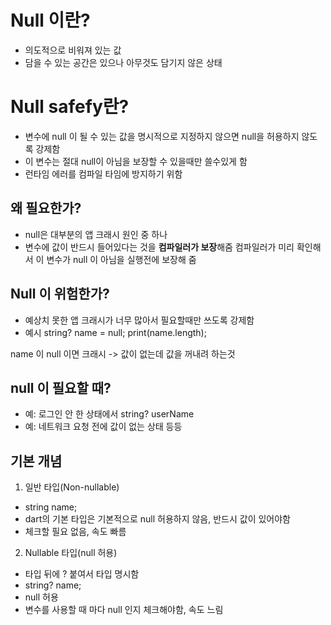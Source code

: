 # Null 이란?
- 의도적으로 비워져 있는 값
- 담을 수 있는 공간은 있으나 아무것도 담기지 않은 상태

# Null safefy란?
- 변수에 null 이 될 수 있는 값을 명시적으로 지정하지 않으면 null을 허용하지 않도록 강제함
- 이 변수는 절대 null이 아님을 보장할 수 있을때만 쓸수있게 함
- 런타임 에러를 컴파일 타임에 방지하기 위함

## 왜 필요한가?
- null은 대부분의 앱 크래시 원인 중 하나
- 변수에 값이 반드시 들어있다는 것을 **컴파일러가 보장**해줌
  컴파일러가 미리 확인해서 이 변수가 null 이 아님을 실행전에 보장해 줌

## Null 이 위험한가?
- 예상치 못한 앱 크래시가 너무 많아서 필요할때만 쓰도록 강제함
- 예시
string? name = null;
print(name.length);

name 이 null 이면 크래시 -> 값이 없는데 값을 꺼내려 하는것

## null 이 필요할 때?
- 예: 로그인 안 한 상태에서 string? userName
- 예: 네트워크 요청 전에 값이 없는 상태 등등

## 기본 개념
1. 일반 타입(Non-nullable)
- string name;
- dart의 기본 타입은 기본적으로 null 허용하지 않음, 반드시 값이 있어야함
- 체크할 필요 없음, 속도 빠름

2. Nullable 타입(null 허용)
- 타입 뒤에 ? 붙여서 타입 명시함
- string? name; 
- null 허용
- 변수를 사용할 때 마다 null 인지 체크해야함, 속도 느림
